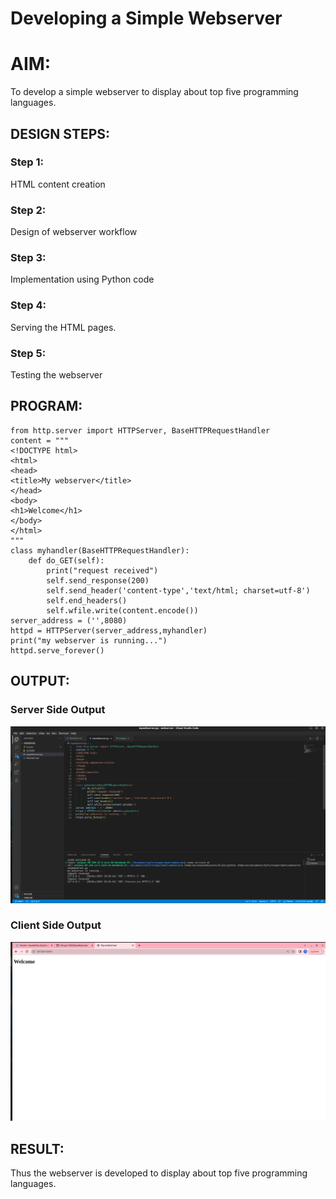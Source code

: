 # Developing a Simple Webserver

# AIM:

To develop a simple webserver to display about top five programming languages.

## DESIGN STEPS:

### Step 1:

HTML content creation 

### Step 2:

Design of webserver workflow

### Step 3:

Implementation using Python code

### Step 4:

Serving the HTML pages.

### Step 5:

Testing the webserver

## PROGRAM:
```
from http.server import HTTPServer, BaseHTTPRequestHandler
content = """
<!DOCTYPE html>
<html>
<head>
<title>My webserver</title>
</head>
<body>
<h1>Welcome</h1>
</body>
</html>
"""
class myhandler(BaseHTTPRequestHandler):
    def do_GET(self):
        print("request received")
        self.send_response(200)
        self.send_header('content-type','text/html; charset=utf-8')
        self.end_headers()
        self.wfile.write(content.encode())
server_address = ('',8080) 
httpd = HTTPServer(server_address,myhandler) 
print("my webserver is running...")
httpd.serve_forever()  
```    
## OUTPUT:
### Server Side Output
![Server Side Output](./images/serveroutput.png)

### Client Side Output
![Client Side Output](./images/clientserver.png)

## RESULT:
Thus the webserver is developed to display about top five programming languages.
